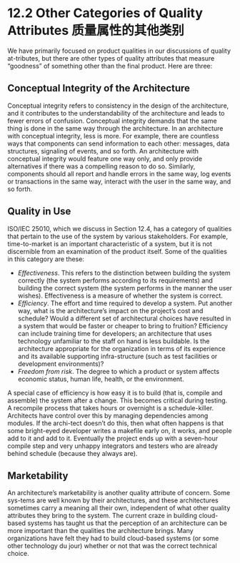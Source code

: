 12.2 Other Categories of Quality Attributes 质量属性的其他类别
===

We have primarily focused on product qualities in our discussions of quality at-tributes, but there are other types of quality attributes that measure “goodness” of something other than the final product. Here are three:

## Conceptual Integrity of the Architecture
Conceptual integrity refers to consistency in the design of the architecture, and it contributes to the understandability of the architecture and leads to fewer errors of confusion. Conceptual integrity demands that the same thing is done in the same way through the architecture. In an architecture with conceptual integrity, less is more. For example, there are countless ways that components can send information to each other: messages, data structures, signaling of events, and so forth. An architecture with conceptual integrity would feature one way only, and only provide alternatives if there was a compelling reason to do so. Similarly, components should all report and handle errors in the same way, log events or transactions in the same way, interact with the user in the same way, and so forth.

## Quality in Use
ISO/IEC 25010, which we discuss in Section 12.4, has a category of qualities that pertain to the use of the system by various stakeholders. For example, time-to-market is an important characteristic of a system, but it is not discernible from an examination of the product itself. Some of the qualities in this category are these:
* _Effectiveness_. This refers to the distinction between building the system correctly (the system performs according to its requirements) and building the correct system (the system performs in the manner the user wishes). Effectiveness is a measure of whether the system is correct.
* _Efficiency_. The effort and time required to develop a system. Put another way, what is the architecture’s impact on the project’s cost and schedule? Would a different set of architectural choices have resulted in a system that would be faster or cheaper to bring to fruition? Efficiency can include training time for developers; an architecture that uses technology unfamiliar to the staff on hand is less buildable. Is the architecture appropriate for the organization in terms of its experience and its available supporting infra-structure (such as test facilities or development environments)?
* _Freedom from risk_. The degree to which a product or system affects economic status, human life, health, or the environment.

A special case of efficiency is how easy it is to build (that is, compile and assemble) the system after a change. This becomes critical during testing. A recompile process that takes hours or overnight is a schedule-killer. Architects have control over this by managing dependencies among modules. If the archi-tect doesn’t do this, then what often happens is that some bright-eyed developer writes a makefile early on, it works, and people add to it and add to it. Eventually the project ends up with a seven-hour compile step and very unhappy integrators and testers who are already behind schedule (because they always are).

## Marketability
An architecture’s marketability is another quality attribute of concern. Some sys-tems are well known by their architectures, and these architectures sometimes carry a meaning all their own, independent of what other quality attributes they bring to the system. The current craze in building cloud-based systems has taught us that the perception of an architecture can be more important than the qualities the architecture brings. Many organizations have felt they had to build cloud-based systems (or some other technology du jour) whether or not that was the correct technical choice.
